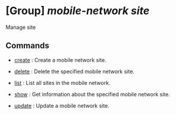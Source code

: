 # [Group] _mobile-network site_

Manage site

## Commands

- [create](/Commands/mobile-network/site/_create.md)
: Create a mobile network site.

- [delete](/Commands/mobile-network/site/_delete.md)
: Delete the specified mobile network site.

- [list](/Commands/mobile-network/site/_list.md)
: List all sites in the mobile network.

- [show](/Commands/mobile-network/site/_show.md)
: Get information about the specified mobile network site.

- [update](/Commands/mobile-network/site/_update.md)
: Update a mobile network site.
